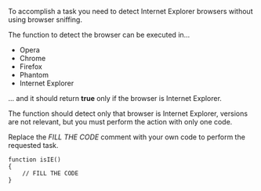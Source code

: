 To accomplish a task you need to detect Internet Explorer browsers without using browser sniffing.

The function to detect the browser can be executed in...

* Opera
* Chrome
* Firefox
* Phantom
* Internet Explorer

... and it should return **true** only if the browser is Internet Explorer.

The function should detect only that browser is Internet Explorer, versions are not relevant, but you must perform the action with only one code.

Replace the *FILL THE CODE* comment with your own code to perform the requested task.


	function isIE()
	{
		// FILL THE CODE
	}

